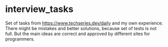 # interview_tasks
Set of tasks from https://www.techseries.dev/daily and my own experience.
There might be mistakes and better solutions, because set of tests is not full.
But the main ideas are correct and approved by different sites for programmers.
